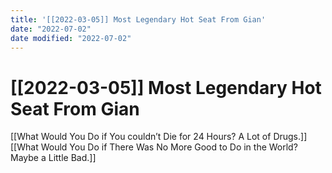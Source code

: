 ```yaml
---
title: '[[2022-03-05]] Most Legendary Hot Seat From Gian'
date: "2022-07-02"
date modified: "2022-07-02"
---
```


# [[2022-03-05]] Most Legendary Hot Seat From Gian
[[What Would You Do if You couldn’t Die for 24 Hours? A Lot of Drugs.]]
[[What Would You Do if There Was No More Good to Do in the World? Maybe a Little Bad.]]
